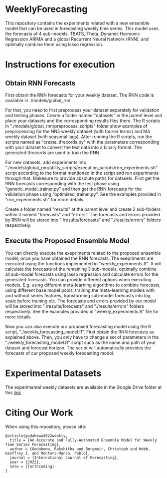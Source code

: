 # WeeklyForecasting

This repository contains the experiments related with a new ensemble model that can be used in forecasting weekly time series. 
This model uses the forecasts of 4 sub-models: TBATS, Theta, Dynamic Harmonic Regression ARIMA and a global Recurrent Neural Network (RNN), and optimally combine them using lasso regression.


# Instructions for execution

## Obtain RNN Forecasts
First obtain the RNN forecasts for your weekly dataset. The RNN code is available in ./models/global_rnn.

For that, you need to first preprocess your dataset separately for validation and testing phases. Create a folder named "datasets" in the parent level and place your datasets and the corresponding results files there.
The R scripts in "./models/global_rnn/preprocess_scripts" folder show examples of preprocessing for the NN5 weekly dataset (with fourier terms) and M4 weekly dataset (with seasonal lags).
After running the R scripts, run the scripts named as "create_tfrecords.py" with the parameters corresponding with your dataset to convert the text data into a binary format. The generated tfrecords are used to train the RNN.

For new datasets, add experiments into "./models/global_rnn/utility_scripts/execution_scripts/rnn_experiments.sh" script according to the format mentioned in the script and run experiments through that. Makesure to provide absolute paths for datasets.
First get the RNN forecasts corresponding with the test phase using "generic_model_trainer.py" and then get the RNN forecasts for the validation phase using "optimized_trainer.py".
See the examples provided in "rnn_experiments.sh" for more details.

Create a folder named "results" at the parent level and create 2 sub-folders within it named "forecasts" and "errors". The forecasts and errors provided by RNN will be stored into "./results/forecasts" and "./results/errors" folders respectively.

## Execute the Proposed Ensemble Model
You can directly execute the exepriments related to the proposed ensemble model, once you have obtained the RNN forecasts.
The exepriments are executed using the functions implemented in "weekly_experiments.R". It will calculate the forecasts of the remaining 3 sub-models, optimally combine all sub-model forecasts using lasso regression and calculate errors for the generated forecasts.
You can provide different options when executing models. E.g. using different meta-learning algorithms to combine forecasts, using different base model pools, training the meta-learning models with and without series features, transforming sub-model forecasts into log scale before training etc.
The forecasts and errors provided by our model will be stored into "./results/forecasts" and "./results/errors" folders respectively.
See the examples provided in "weekly_experiments.R" file for more details.

Now you can also execute our proposed forecasting model using the R script, "./weekly_forecasting_model.R". First obtain the RNN forecasts as explained above. Then, you only have to change a set of parameters in the "./weekly_forecasting_model.R" script such as the name and path of your dataset and forecast horizon. The script will automatically provides the forecasts of our proposed weekly forecasting model.

# Experimental Datasets
The experimental weekly datasets are available in the Google Drive folder at this [link](https://drive.google.com/drive/folders/109-ZYZAHQU1YLQfVLDnpgT4MRX_CqINH?usp=sharing)


# Citing Our Work
When using this repository, please cite:

```{r} 
@article{godahewa2022weekly,
  title = {An Accurate and Fully-Automated Ensemble Model for Weekly Time Series Forecasting},
  author = {Godahewa, Rakshitha and Bergmeir, Christoph and Webb, Geoffrey I. and Montero-Manso, Pablo},
  journal = {International Journal of Forecasting},
  year = {2022},
  note = {forthcoming}
}
```


